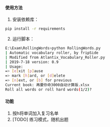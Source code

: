 #### 使用方法
1. 安装依赖库：
``` bash
pip install -r requirements
```

2. 运行脚本：
``` bash
E:\Exam\RollingWords>python RollingWords.py
| Automatic vocabulary roller, by fripSide
| Modified from Atlantix_Vocabulary_Roller.py
| 2019-7-18 version: 0.9
| Usage:
=> [e]xit [p]ause
=> mark [h]ard, or [d]elete
=> [n]ext, or [b] for previous
Current book: 再要你命3000自动计算版.xlsx
Roll all words or roll hard words(1/2)?
```

#### 功能
1. 按h将单词加入复习名单
2. [TODO] 练习模式，随机出题